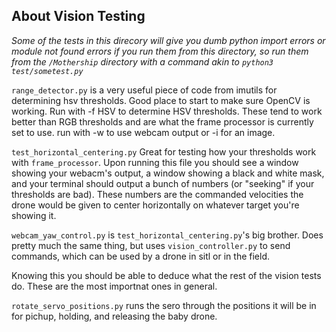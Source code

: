 ## About Vision Testing

*Some of the tests in this direcory will give you dumb python import errors or module not found errors if you run them from this directory, so run them from the `/Mothership` directory with a command akin to `python3 test/sometest.py`*

`range_detector.py` is a very useful piece of code from imutils for determining hsv thresholds. Good place to start to make sure OpenCV is working. Run with -f HSV to determine HSV thresholds. These tend to work better than RGB thresholds and are what the frame processor is currently set to use. run with -w to use webcam output or -i for an image.

`test_horizontal_centering.py` Great for testing how your thresholds work with `frame_processor`. Upon running this file you should see a window showing your webacm's output, a window showing a black and white mask, and your terminal should output a bunch of numbers (or "seeking" if your thresholds are bad). These numbers are the commanded velocities the drone would be given to center horizontally on whatever target you're showing it.

`webcam_yaw_control.py` is `test_horizontal_centering.py`'s big brother. Does pretty much the same thing, but uses `vision_controller.py` to send commands, which can be used by a drone in sitl or in the field.

Knowing this you should be able to deduce what the rest of the vision tests do. These are the most importnat ones in general.

`rotate_servo_positions.py` runs the sero through the positions it will be in for pichup, holding, and releasing the baby drone.
